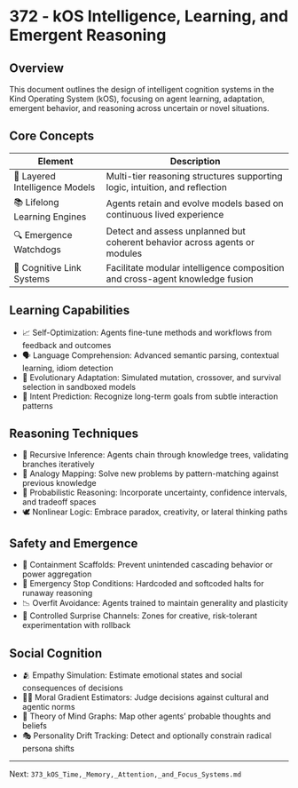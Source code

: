 # 372 - kOS Intelligence, Learning, and Emergent Reasoning

## Overview
This document outlines the design of intelligent cognition systems in the Kind Operating System (kOS), focusing on agent learning, adaptation, emergent behavior, and reasoning across uncertain or novel situations.

## Core Concepts
| Element                     | Description                                                                    |
|-----------------------------|--------------------------------------------------------------------------------|
| 🧠 Layered Intelligence Models | Multi-tier reasoning structures supporting logic, intuition, and reflection     |
| 📚 Lifelong Learning Engines   | Agents retain and evolve models based on continuous lived experience            |
| 🔍 Emergence Watchdogs        | Detect and assess unplanned but coherent behavior across agents or modules      |
| 🧩 Cognitive Link Systems      | Facilitate modular intelligence composition and cross-agent knowledge fusion   |

## Learning Capabilities
- 📈 Self-Optimization: Agents fine-tune methods and workflows from feedback and outcomes
- 🗣️ Language Comprehension: Advanced semantic parsing, contextual learning, idiom detection
- 🧬 Evolutionary Adaptation: Simulated mutation, crossover, and survival selection in sandboxed models
- 🎯 Intent Prediction: Recognize long-term goals from subtle interaction patterns

## Reasoning Techniques
- 🔄 Recursive Inference: Agents chain through knowledge trees, validating branches iteratively
- 🧠 Analogy Mapping: Solve new problems by pattern-matching against previous knowledge
- 🧪 Probabilistic Reasoning: Incorporate uncertainty, confidence intervals, and tradeoff spaces
- 🕊️ Nonlinear Logic: Embrace paradox, creativity, or lateral thinking paths

## Safety and Emergence
- 🛑 Containment Scaffolds: Prevent unintended cascading behavior or power aggregation
- 🧯 Emergency Stop Conditions: Hardcoded and softcoded halts for runaway reasoning
- 📉 Overfit Avoidance: Agents trained to maintain generality and plasticity
- 🧪 Controlled Surprise Channels: Zones for creative, risk-tolerant experimentation with rollback

## Social Cognition
- 🫂 Empathy Simulation: Estimate emotional states and social consequences of decisions
- 🧑‍⚖️ Moral Gradient Estimators: Judge decisions against cultural and agentic norms
- 🧠 Theory of Mind Graphs: Map other agents’ probable thoughts and beliefs
- 🎭 Personality Drift Tracking: Detect and optionally constrain radical persona shifts

---
Next: `373_kOS_Time,_Memory,_Attention,_and_Focus_Systems.md`

